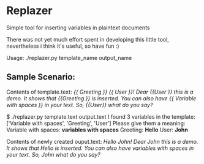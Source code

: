 Replazer
========

Simple tool for inserting variables in plaintext documents

There was not yet much effort spent in developing this little tool, nevertheless i think it's useful, so have fun :)

Usage: ./replazer.py template_name output_name

Sample Scenario:
--------------
Contents of template.text:
*{{ Greeting }} {{ User }}!
Dear {{User }} this is a demo.
It shows that {{Greeting   }} is inserted.
You can also have {{ Variable with spaces }} in your text.
So, {{User}} what do you say?*

$ ./replazer.py template.text output.text
I found 3 variables in the template:
['Variable with spaces', 'Greeting', 'User']
Please give them a meaning:
Variable with spaces: 
**variables with spaces**
Greeting:
**Hello**
User:
**John**

Contents of newly created ouput.text:
*Hello John!
Dear John this is a demo.
It shows that Hello is inserted.
You can also have variables with spaces in your text.
So, John what do you say?*

